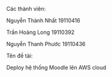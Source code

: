 Các thành viên:

Nguyễn Thành Nhất   19110416

Trần Hoàng Long     19110392

Nguyễn Thanh Phước  19110436


Tên đề tài: 

Deploy hệ thống Moodle lên AWS cloud
